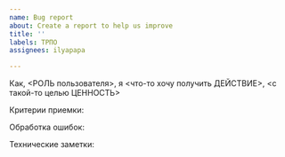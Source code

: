 ```yaml
---
name: Bug report
about: Create a report to help us improve
title: ''
labels: ТРПО
assignees: ilyapapa

---
```


Как, <РОЛЬ пользователя>, я <что-то хочу получить ДЕЙСТВИЕ>, <с такой-то целью ЦЕННОСТЬ>

Критерии приемки:

Обработка ошибок:

Технические заметки:
